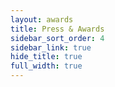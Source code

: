 ```yaml
---
layout: awards
title: Press & Awards
sidebar_sort_order: 4
sidebar_link: true
hide_title: true
full_width: true
---
```

